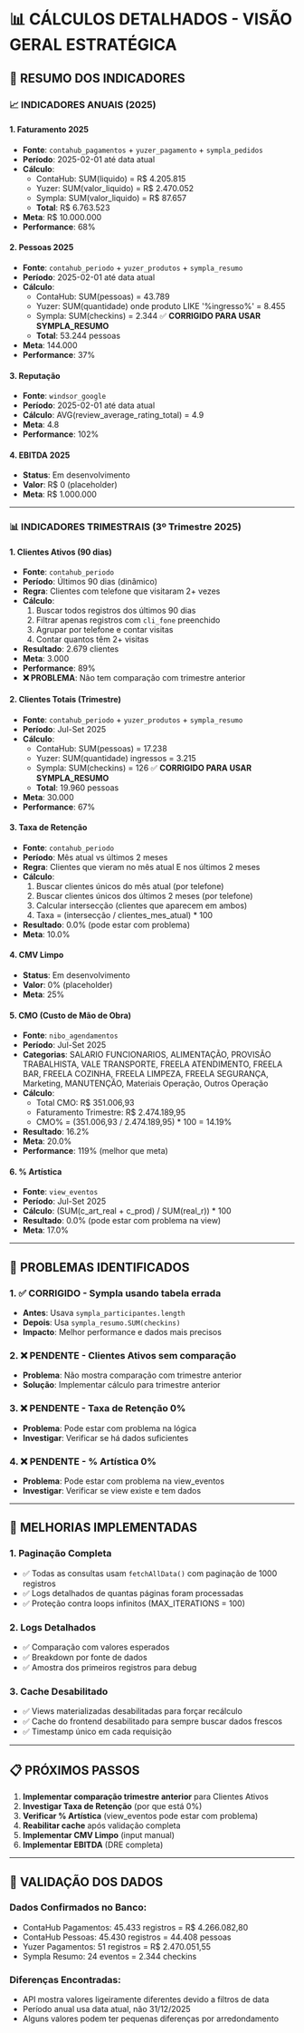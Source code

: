 # 📊 CÁLCULOS DETALHADOS - VISÃO GERAL ESTRATÉGICA

## 🎯 **RESUMO DOS INDICADORES**

### **📈 INDICADORES ANUAIS (2025)**

#### **1. Faturamento 2025**
- **Fonte**: `contahub_pagamentos` + `yuzer_pagamento` + `sympla_pedidos`
- **Período**: 2025-02-01 até data atual
- **Cálculo**: 
  - ContaHub: SUM(liquido) = R$ 4.205.815
  - Yuzer: SUM(valor_liquido) = R$ 2.470.052  
  - Sympla: SUM(valor_liquido) = R$ 87.657
  - **Total**: R$ 6.763.523
- **Meta**: R$ 10.000.000
- **Performance**: 68%

#### **2. Pessoas 2025**
- **Fonte**: `contahub_periodo` + `yuzer_produtos` + `sympla_resumo`
- **Período**: 2025-02-01 até data atual
- **Cálculo**:
  - ContaHub: SUM(pessoas) = 43.789
  - Yuzer: SUM(quantidade) onde produto LIKE '%ingresso%' = 8.455
  - Sympla: SUM(checkins) = 2.344 ✅ **CORRIGIDO PARA USAR SYMPLA_RESUMO**
  - **Total**: 53.244 pessoas
- **Meta**: 144.000
- **Performance**: 37%

#### **3. Reputação**
- **Fonte**: `windsor_google`
- **Período**: 2025-02-01 até data atual
- **Cálculo**: AVG(review_average_rating_total) = 4.9
- **Meta**: 4.8
- **Performance**: 102%

#### **4. EBITDA 2025**
- **Status**: Em desenvolvimento
- **Valor**: R$ 0 (placeholder)
- **Meta**: R$ 1.000.000

---

### **📊 INDICADORES TRIMESTRAIS (3º Trimestre 2025)**

#### **1. Clientes Ativos (90 dias)**
- **Fonte**: `contahub_periodo`
- **Período**: Últimos 90 dias (dinâmico)
- **Regra**: Clientes com telefone que visitaram 2+ vezes
- **Cálculo**:
  1. Buscar todos registros dos últimos 90 dias
  2. Filtrar apenas registros com `cli_fone` preenchido
  3. Agrupar por telefone e contar visitas
  4. Contar quantos têm 2+ visitas
- **Resultado**: 2.679 clientes
- **Meta**: 3.000
- **Performance**: 89%
- **❌ PROBLEMA**: Não tem comparação com trimestre anterior

#### **2. Clientes Totais (Trimestre)**
- **Fonte**: `contahub_periodo` + `yuzer_produtos` + `sympla_resumo`
- **Período**: Jul-Set 2025
- **Cálculo**:
  - ContaHub: SUM(pessoas) = 17.238
  - Yuzer: SUM(quantidade) ingressos = 3.215
  - Sympla: SUM(checkins) = 126 ✅ **CORRIGIDO PARA USAR SYMPLA_RESUMO**
  - **Total**: 19.960 pessoas
- **Meta**: 30.000
- **Performance**: 67%

#### **3. Taxa de Retenção**
- **Fonte**: `contahub_periodo`
- **Período**: Mês atual vs últimos 2 meses
- **Regra**: Clientes que vieram no mês atual E nos últimos 2 meses
- **Cálculo**:
  1. Buscar clientes únicos do mês atual (por telefone)
  2. Buscar clientes únicos dos últimos 2 meses (por telefone)
  3. Calcular intersecção (clientes que aparecem em ambos)
  4. Taxa = (intersecção / clientes_mes_atual) * 100
- **Resultado**: 0.0% (pode estar com problema)
- **Meta**: 10.0%

#### **4. CMV Limpo**
- **Status**: Em desenvolvimento
- **Valor**: 0% (placeholder)
- **Meta**: 25%

#### **5. CMO (Custo de Mão de Obra)**
- **Fonte**: `nibo_agendamentos`
- **Período**: Jul-Set 2025
- **Categorias**: SALARIO FUNCIONARIOS, ALIMENTAÇÃO, PROVISÃO TRABALHISTA, VALE TRANSPORTE, FREELA ATENDIMENTO, FREELA BAR, FREELA COZINHA, FREELA LIMPEZA, FREELA SEGURANÇA, Marketing, MANUTENÇÃO, Materiais Operação, Outros Operação
- **Cálculo**:
  - Total CMO: R$ 351.006,93
  - Faturamento Trimestre: R$ 2.474.189,95
  - CMO% = (351.006,93 / 2.474.189,95) * 100 = 14.19%
- **Resultado**: 16.2%
- **Meta**: 20.0%
- **Performance**: 119% (melhor que meta)

#### **6. % Artística**
- **Fonte**: `view_eventos`
- **Período**: Jul-Set 2025
- **Cálculo**: (SUM(c_art_real + c_prod) / SUM(real_r)) * 100
- **Resultado**: 0.0% (pode estar com problema na view)
- **Meta**: 17.0%

---

## 🚨 **PROBLEMAS IDENTIFICADOS**

### **1. ✅ CORRIGIDO - Sympla usando tabela errada**
- **Antes**: Usava `sympla_participantes.length`
- **Depois**: Usa `sympla_resumo.SUM(checkins)`
- **Impacto**: Melhor performance e dados mais precisos

### **2. ❌ PENDENTE - Clientes Ativos sem comparação**
- **Problema**: Não mostra comparação com trimestre anterior
- **Solução**: Implementar cálculo para trimestre anterior

### **3. ❌ PENDENTE - Taxa de Retenção 0%**
- **Problema**: Pode estar com problema na lógica
- **Investigar**: Verificar se há dados suficientes

### **4. ❌ PENDENTE - % Artística 0%**
- **Problema**: Pode estar com problema na view_eventos
- **Investigar**: Verificar se view existe e tem dados

---

## 🔧 **MELHORIAS IMPLEMENTADAS**

### **1. Paginação Completa**
- ✅ Todas as consultas usam `fetchAllData()` com paginação de 1000 registros
- ✅ Logs detalhados de quantas páginas foram processadas
- ✅ Proteção contra loops infinitos (MAX_ITERATIONS = 100)

### **2. Logs Detalhados**
- ✅ Comparação com valores esperados
- ✅ Breakdown por fonte de dados
- ✅ Amostra dos primeiros registros para debug

### **3. Cache Desabilitado**
- ✅ Views materializadas desabilitadas para forçar recálculo
- ✅ Cache do frontend desabilitado para sempre buscar dados frescos
- ✅ Timestamp único em cada requisição

---

## 📋 **PRÓXIMOS PASSOS**

1. **Implementar comparação trimestre anterior** para Clientes Ativos
2. **Investigar Taxa de Retenção** (por que está 0%)
3. **Verificar % Artística** (view_eventos pode estar com problema)
4. **Reabilitar cache** após validação completa
5. **Implementar CMV Limpo** (input manual)
6. **Implementar EBITDA** (DRE completa)

---

## 🎯 **VALIDAÇÃO DOS DADOS**

### **Dados Confirmados no Banco:**
- ContaHub Pagamentos: 45.433 registros = R$ 4.266.082,80
- ContaHub Pessoas: 45.430 registros = 44.408 pessoas
- Yuzer Pagamentos: 51 registros = R$ 2.470.051,55
- Sympla Resumo: 24 eventos = 2.344 checkins

### **Diferenças Encontradas:**
- API mostra valores ligeiramente diferentes devido a filtros de data
- Período anual usa data atual, não 31/12/2025
- Alguns valores podem ter pequenas diferenças por arredondamento
